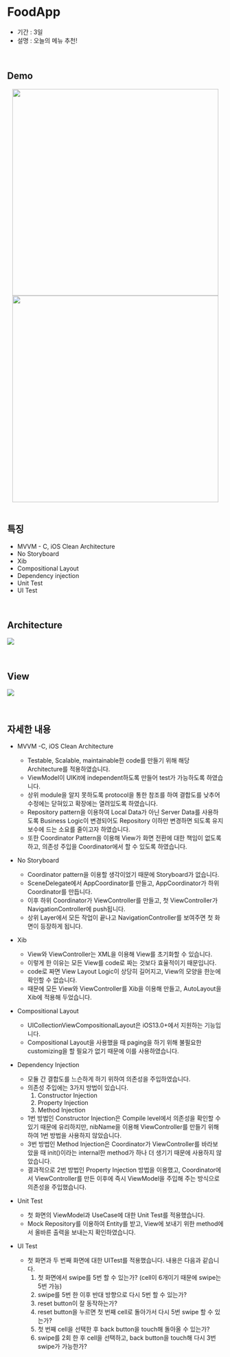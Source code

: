 # FoodApp

- 기간 : 3일
- 설명 : 오늘의 메뉴 추천!

<br>

## Demo

<div align=center>
<img width=480 src="./imageFiles/01.gif"> <img width=480 src="./imageFiles/02.gif">
</div>
    
<br>

## 특징
- MVVM - C, iOS Clean Architecture
- No Storyboard
- Xib
- Compositional Layout
- Dependency injection
- Unit Test
- UI Test

<br>

## Architecture

![](https://i.imgur.com/k1Jpfyb.png)

<br>

## View

![](https://i.imgur.com/175jPFF.png)

<br>

## 자세한 내용

- MVVM -C, iOS Clean Architecture
    - Testable, Scalable, maintainable한 code를 만들기 위해 해당 Architecture를 적용하였습니다.
    - ViewModel이 UIKit에 independent하도록 만들어 test가 가능하도록 하였습니다.
    - 상위 module을 알지 못하도록 protocol을 통한 참조를 하여 결합도를 낮추어 수정에는 닫혀있고 확장에는 열려있도록 하였습니다.
    - Repository pattern을 이용하여 Local Data가 아닌 Server Data를 사용하도록 Business Logic이 변경되어도 Repository 이하만 변경하면 되도록 유지 보수에 드는 소요를 줄이고자 하였습니다.
    - 또한 Coordinator Pattern을 이용해 View가 화면 전환에 대한 책임이 없도록 하고, 의존성 주입을 Coordinator에서 할 수 있도록 하였습니다.

- No Storyboard
    - Coordinator pattern을 이용할 생각이었기 때문에 Storyboard가 없습니다.
    - SceneDelegate에서 AppCoordinator를 만들고, AppCoordinator가 하위 Coordinator를 만듭니다.
    - 이후 하위 Coordinator가 ViewController를 만들고, 첫 ViewController가 NavigationController에 push됩니다.
    - 상위 Layer에서 모든 작업이 끝나고 NavigationController를 보여주면 첫 화면이 등장하게 됩니다.

- Xib
    - View와 ViewController는 XML을 이용해 View를 초기화할 수 있습니다.
    - 이렇게 한 이유는 모든 View를 code로 짜는 것보다 효율적이기 때문입니다.
    - code로 짜면 View Layout Logic이 상당히 길어지고, View의 모양을 한눈에 확인할 수 없습니다.
    - 때문에 모든 View와 ViewController를 Xib을 이용해 만들고, AutoLayout을 Xib에 적용해 두었습니다.

- Compositional Layout
    - UICollectionViewCompositionalLayout은 iOS13.0+에서 지원하는 기능입니다.
    - Compositional Layout을 사용했을 때 paging을 하기 위해 불필요한 customizing을 할 필요가 없기 때문에 이를 사용하였습니다.

- Dependency Injection
    - 모듈 간 결합도를 느슨하게 하기 위하여 의존성을 주입하였습니다.
    - 의존성 주입에는 3가지 방법이 있습니다.
        1. Constructor Injection
        2. Property Injection
        3. Method Injection
    - 1번 방법인 Constructor Injection은 Compile level에서 의존성을 확인할 수 있기 때문에 유리하지만, nibName을 이용해 ViewController를 만들기 위해 하여 1번 방법을 사용하지 않았습니다.
    - 3번 방법인 Method Injection은 Coordinator가 ViewController를 바라보았을 때 init()이라는 internal한 method가 하나 더 생기기 때문에 사용하지 않았습니다.
    - 결과적으로 2번 방법인 Property Injection 방법을 이용했고, Coordinator에서 ViewController를 만든 이후에 즉시 ViewModel을 주입해 주는 방식으로 의존성을 주입했습니다.

- Unit Test
    - 첫 화면의 ViewModel과 UseCase에 대한 Unit Test를 적용했습니다.
    - Mock Repository를 이용하여 Entity를 받고, View에 보내기 위한 method에서 올바른 출력을 보내는지 확인하였습니다.

- UI Test
    - 첫 화면과 두 번째 화면에 대한 UITest를 적용했습니다. 내용은 다음과 같습니다.
        1. 첫 화면에서 swipe를 5번 할  수 있는가? (cell이 6개이기 때문에 swipe는 5번 가능)
        2. swipe를 5번 한 이후 반대 방향으로 다시 5번 할 수 있는가?
        3. reset button이 잘 동작하는가?
        4. reset button을 누르면 첫 번째 cell로 돌아가서 다시 5번 swipe 할 수 있는가?
        5. 첫 번째 cell을 선택한 후 back button을 touch해 돌아올 수 있는가?
        6. swipe를 2회 한 후 cell을 선택하고, back button을 touch해 다시  3번 swipe가 가능한가?
